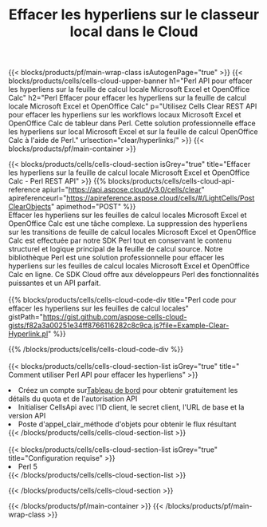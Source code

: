 ﻿---
title:  Effacer les hyperliens sur le classeur local dans le Cloud
description:  API Cloud et SDK pour effacer les hyperliens sur Microsoft Excel et OpenOffice Calc. Effacez les hyperliens sur les feuilles de calcul locales par le Cells Cloud API. Le SDK prend en charge les types de langages de développement. Ils incluent Android, C#, Go, Java, NodeJS, Perl, PHP, Python, Ruby et Swift.
url: /fr/perl/clear/hyperlinks/
---
{{< blocks/products/pf/main-wrap-class isAutogenPage="true" >}}
{{< blocks/products/cells/cells-cloud-upper-banner h1="Perl API pour effacer les hyperliens sur la feuille de calcul locale Microsoft Excel et OpenOffice Calc" h2="Perl Effacer pour effacer les hyperliens sur la feuille de calcul locale Microsoft Excel et OpenOffice Calc" p="Utilisez Cells Clear REST API pour effacer les hyperliens sur les workflows locaux Microsoft Excel et OpenOffice Calc de tableur dans Perl. Cette solution professionnelle efface les hyperliens sur local Microsoft Excel et sur la feuille de calcul OpenOffice Calc à l\'aide de Perl." urlsection="clear/hyperlinks/" >}}
{{< blocks/products/pf/main-container >}}

{{< blocks/products/cells/cells-cloud-section isGrey="true" title="Effacer les hyperliens sur la feuille de calcul locale Microsoft Excel et OpenOffice Calc - Perl REST API" >}}
{{% blocks/products/cells/cells-cloud-api-reference apiurl="https://api.aspose.cloud/v3.0/cells/clear" apireferenceurl="https://apireference.aspose.cloud/cells/#/LightCells/PostClearObjects" apimethod="POST" %}}
<br/>
Effacer les hyperliens sur les feuilles de calcul locales Microsoft Excel et OpenOffice Calc est une tâche complexe. La suppression des hyperliens sur les transitions de feuille de calcul locales Microsoft Excel et OpenOffice Calc est effectuée par notre SDK Perl tout en conservant le contenu structurel et logique principal de la feuille de calcul source. Notre bibliothèque Perl est une solution professionnelle pour effacer les hyperliens sur les feuilles de calcul locales Microsoft Excel et OpenOffice Calc en ligne. Ce SDK Cloud offre aux développeurs Perl des fonctionnalités puissantes et un API parfait.
<br/>
<br/>
{{% blocks/products/cells/cells-cloud-code-div title="Perl code pour effacer les hyperliens sur les feuilles de calcul locales" gistPath="https://gist.github.com/aspose-cells-cloud-gists/f82a3a00251e34ff8766116282c8c9ca.js?file=Example-Clear-Hyperlink.pl" %}}
  
{{% /blocks/products/cells/cells-cloud-code-div %}}
<br/>
<br/>
{{< blocks/products/cells/cells-cloud-section-list isGrey="true" title=" Comment utiliser Perl API pour effacer les hyperliens" >}}
<li> Créez un compte sur<a href="https://dashboard.aspose.cloud/">Tableau de bord</a> pour obtenir gratuitement les détails du quota et de l'autorisation API</li>
<li>Initialiser CellsApi avec l'ID client, le secret client, l'URL de base et la version API</li>
<li>Poste d'appel_clair_méthode d'objets pour obtenir le flux résultant</li>
{{< /blocks/products/cells/cells-cloud-section-list >}}
<br/>
<br/>
{{< blocks/products/cells/cells-cloud-section-list isGrey="true" title="Configuration requise" >}}
<li>Perl 5</li>
{{< /blocks/products/cells/cells-cloud-section-list >}}

{{< /blocks/products/cells/cells-cloud-section >}}

{{< /blocks/products/pf/main-container >}}
{{< /blocks/products/pf/main-wrap-class >}}
